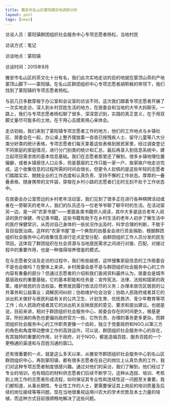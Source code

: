```yaml
---
title: 雅安市名山区蒙阳镇实地调研分析
layout: post
tags: [news] 
---
```


访谈人员：蒙阳镇群团组织社会服务中心专项志愿者杨松，当地村民

访谈方式：笔记

访谈地点：蒙阳镇

访谈时间：2015年8月

雅安市名山区的茶文化十分有名，我们此次实地走访的目的地就在蒙顶山茶的产地蒙顶山脚下——蒙阳镇。在名山区群团组织中心专项志愿者胡聆枫的带领下，我们找到了蒙阳镇的专项志愿者杨松。

与前几日多数穿梭于办公室和会议室的访谈不同，这次我们跟着专项志愿者开展了一次实地走访，深入到乡村百姓生活的地方，在居委会和当地的大爷大妈聊天。一路上，我们与专项志愿者杨松聊了很多，深深意识到，实践的真正意义，在于用双脚丈量尽可能多的土地，在于用心去摸索用心来体会。

走访初始，我们来到了蒙阳镇专项志愿者工作的地方，他们的工作地点与乡镇社区、居委会在一起，办公桌上整齐摆放着一沓沓已按残疾人士、留守儿童等八大分类分好类的统计表格，专项志愿者们每天拿着这些表格到居民家里，经过调查登记不同家庭的家庭情况，进行分门别类的统计和汇总，最后再录入到信息系统中，建立起项目需求库的基本信息基础。我们在志愿者那里还了解到，很多乡镇地理位置偏僻，或者乡镇居住人口众多，但是基层的工作只能一家一户、挨家挨户地走访完成，这个收集信息的过程所需的时间会很长，但更令人钦佩的是这些年轻的志愿者们踏踏实实、兢兢业业的工作态度和认真负责、坚持不懈的工作状态。厚厚的一叠叠表格、随身携带的文件袋，穿梭在乡村小路的志愿者们无时无刻不处于工作状态中。

在居委会办公室旁边的乡村老年活动室，我们见到了很多正在进行各种棋牌活动或者在一旁聊天的老年人，我们的队员还与一位老爷爷聊了聊平时的生活。在活动室另一边，是一间“农家书屋”——里面各类书籍供人阅读，其中大多是适合老年人阅读的医疗保健、传记类书籍，这些书籍有助于在乡村生活的老年人初步了解生活中的医疗保健常识，从而对自己身体的一些状况作出及时、科学合理的判断，不致于盲目投医治病。这样的“农家书屋”是一个典型的由基金会进行资金捐助、根据群团组织社会服务中心的收集信息进行定点定型分配、由群团组织工作人员分发的民生项目。这体现了群团组织在社会资源与当地居民需求之间进行对接、匹配、对接过程中的重要作用，也是一种值得培养借鉴的模式。

在与志愿者交谈及走访的过程中，我们有些疑惑，这样搜集家庭信息的工作居委会不是也会做吗？在整体上来讲，乡村居委会是不是与群团组织社会服务中心的工作内容有重叠的部分？但通过志愿者的介绍和我们查阅资料最终认为，居委会是城市基层政权的重要基础，它的基本职能和任务是：宣传宪法、法律、法规和国家的政策，维护居民的合法权益，教育居民履行依法应尽的义务；办理本居住区居民的公共事务和公益事业；调解民间纠纷；协助维护社会治安；协助人民政府或者其它的派出机关做好与居民利益有关的公共卫生、计划生育、优抚救济、青少年教育等项工作；向人民政府或者其它的派出机关反映居民的意见、要求和提出建议。也就是说，目前来讲，相对于群团组织社会服务中心，居委会存在的时间更久，根基更深，所扮演的角色也更偏向政府官方一些，它所负责、办理的事务更多更杂。而群团组织社会服务中心的工作职责更像一个齿轮，独立于党委政府和NGO,以第三方的角色和角度带动整体工作的高效运作。可以说，群团组织社会服务中心的存在，有其独特的重要的作用，对于政府，对于NGO，都是造福百姓、服务百姓的一个更畅通的渠道和与百姓沟通的窗口。

还有很重要的一点，就是这么多天以来，从雅安市群团组织社会服务中心到名山区群团组织中心，再到蒙阳镇，都有很多志愿者在自己的岗位上认真负责的工作，我们对这种专项志愿者制度很感兴趣。通过对他们的采访，我们了解到，他们经过了专业的培训，也有相应的材料供志愿者们后续不断学习，这种从选拔、培训、考核到上岗工作的志愿者形成流程，如何保证其专业性和连续性这一问题至关重要。我们都知道，从事长期性、专业性工作的人士，更需要保证其上岗前的培训质量及后续的岗位接续等等问题，现在当地很重视运用川农大的学术优势及本土力量的培植，而这种方式目前很顺畅地解决了这些问题。
